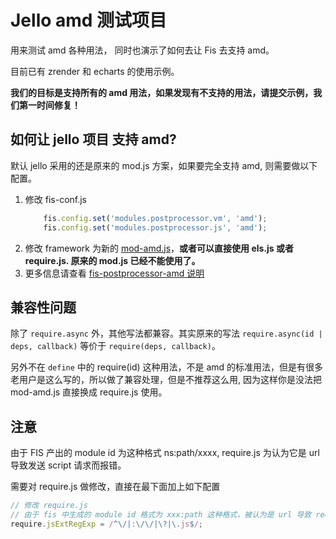 Jello amd 测试项目
============================

用来测试 amd 各种用法， 同时也演示了如何去让 Fis 去支持 amd。

目前已有 zrender 和 echarts 的使用示例。

**我们的目标是支持所有的 amd 用法，如果发现有不支持的用法，请提交示例，我们第一时间修复！**

## 如何让 jello 项目 支持 amd?

默认 jello 采用的还是原来的 mod.js 方案，如果要完全支持 amd, 则需要做以下配置。

1. 修改 fis-conf.js
    ```javascript
        fis.config.set('modules.postprocessor.vm', 'amd');
        fis.config.set('modules.postprocessor.js', 'amd');
    ```
2. 修改 framework 为新的 [mod-amd.js](https://raw.githubusercontent.com/fex-team/mod/master/mod-amd.js)，**或者可以直接使用 els.js 或者 require.js. 原来的 mod.js 已经不能使用了。**
3. 更多信息请查看 [fis-postprocessor-amd 说明](https://github.com/fex-team/fis-postprocessor-amd)

## 兼容性问题

除了 `require.async` 外，其他写法都兼容。其实原来的写法 `require.async(id | deps, callback)` 等价于 `require(deps, callback)`。

另外不在 `define` 中的 require(id) 这种用法，不是 amd 的标准用法，但是有很多老用户是这么写的，所以做了兼容处理，但是不推荐这么用, 因为这样你是没法把 mod-amd.js 直接换成 require.js 使用。

## 注意

由于 FIS 产出的 module id 为这种格式 ns:path/xxxx, require.js 为认为它是 url 导致发送 script 请求而报错。

需要对 require.js 做修改，直接在最下面加上如下配置

```javascript
// 修改 require.js
// 由于 fis 中生成的 module id 格式为 xxx:path 这种格式，被认为是 url 导致 require.js 会发请求
require.jsExtRegExp = /^\/|:\/\/|\?|\.js$/;
```
